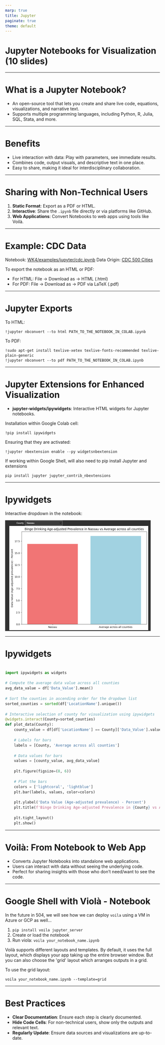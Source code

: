 ```yaml
---
marp: true
title: Jupyter
paginate: true
theme: default
---
```



# Jupyter Notebooks for Visualization (10 slides)

---

# What is a Jupyter Notebook?

* An open-source tool that lets you create and share live code, equations, visualizations, and narrative text.
* Supports multiple programming languages, including Python, R, Julia, SQL, Stata, and more.

---

# Benefits 

* Live interaction with data: Play with parameters, see immediate results.
* Combines code, output visuals, and descriptive text in one place.
* Easy to share, making it ideal for interdisciplinary collaboration.

---

# Sharing with Non-Technical Users

1. **Static Format**: Export as a PDF or HTML.
2. **Interactive**: Share the `.ipynb` file directly or via platforms like GitHub.
3. **Web Applications**: Convert Notebooks to web apps using tools like Voilà.

---

# Example: CDC Data 

Notebook: [WK4/examples/jupyter/cdc.ipynb](WK4/examples/jupyter/cdc.ipynb)
Data Origin: [CDC 500 Cities](https://data.cdc.gov/500-Cities-Places/PLACES-Local-Data-for-Better-Health-County-Data-20/swc5-untb)

To export the notebook as an HTML or PDF:

- For HTML: File -> Download as -> HTML (.html)
- For PDF: File -> Download as -> PDF via LaTeX (.pdf)

---

# Jupyter Exports

To HTML: 

```shell
!jupyter nbconvert --to html PATH_TO_THE_NOTEBOOK_IN_COLAB.ipynb
```

To PDF: 

```shell
!sudo apt-get install texlive-xetex texlive-fonts-recommended texlive-plain-generic
!jupyter nbconvert --to pdf PATH_TO_THE_NOTEBOOK_IN_COLAB.ipynb
```

---

# Jupyter Extensions for Enhanced Visualization

* **jupyter-widgets/ipywidgets**: Interactive HTML widgets for Jupyter notebooks.

Installation within Google Colab cell:

```shell
!pip install ipywidgets
```

Ensuring that they are activated:

```shell
!jupyter nbextension enable --py widgetsnbextension
```

If working within Google Shell, will also need to pip install Jupyter and extensions
```shell
pip install jupyter jupyter_contrib_nbextensions
```

---

# Ipywidgets 

Interactive dropdown in the notebook:

![Ipywidget Example](../../WK4/slides/images/jupyter_ipywidgetsdropdown.png)


---

# Ipywidgets 

```python

import ipywidgets as widgets

# Compute the average data value across all counties
avg_data_value = df['Data_Value'].mean()

# Sort the counties in ascending order for the dropdown list
sorted_counties = sorted(df['LocationName'].unique())

# Interactive selection of county for visualization using ipywidgets
@widgets.interact(County=sorted_counties)
def plot_data(County):
    county_value = df[df['LocationName'] == County]['Data_Value'].values[0]
    
    # Labels for bars
    labels = [County, 'Average across all counties']
    
    # Data values for bars
    values = [county_value, avg_data_value]
    
    plt.figure(figsize=(8, 6))
    
    # Plot the bars
    colors = ['lightcoral', 'lightblue']
    plt.bar(labels, values, color=colors)
    
    plt.ylabel('Data Value (Age-adjusted prevalence) - Percent')
    plt.title(f'Binge Drinking Age-adjusted Prevalence in {County} vs Average across all counties')
    
    plt.tight_layout()
    plt.show()

```

---


# Voilà: From Notebook to Web App

* Converts Jupyter Notebooks into standalone web applications.
* Users can interact with data without seeing the underlying code.
* Perfect for sharing insights with those who don’t need/want to see the code.

---

# Google Shell with Violà - Notebook

In the future in 504, we will see how we can deploy `voila` using a VM in Azure or GCP as well...

1. `pip install voila jupyter_server`
2. Create or load the notebook
3. Run viola: `voila your_notebook_name.ipynb`

Voilà supports different layouts and templates. By default, it uses the full layout, which displays your app taking up the entire browser window. But you can also choose the 'grid' layout which arranges outputs in a grid.

To use the grid layout:
```shell
voila your_notebook_name.ipynb --template=grid
```

---

# Best Practices

* **Clear Documentation**: Ensure each step is clearly documented.
* **Hide Code Cells**: For non-technical users, show only the outputs and relevant text.
* **Regularly Update**: Ensure data sources and visualizations are up-to-date.


